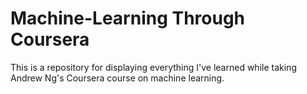 Machine-Learning Through Coursera
=================================

This is a repository for displaying everything I've learned while taking Andrew Ng's Coursera course on machine learning.
